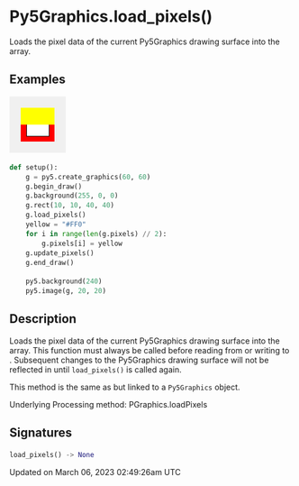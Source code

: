 # Py5Graphics.load_pixels()

Loads the pixel data of the current Py5Graphics drawing surface into the [](py5graphics_pixels) array.

## Examples

<div class="example-table">

<div class="example-row"><div class="example-cell-image">

![example picture for load_pixels()](/images/reference/Py5Graphics_load_pixels_0.png)

</div><div class="example-cell-code">

```python
def setup():
    g = py5.create_graphics(60, 60)
    g.begin_draw()
    g.background(255, 0, 0)
    g.rect(10, 10, 40, 40)
    g.load_pixels()
    yellow = "#FF0"
    for i in range(len(g.pixels) // 2):
        g.pixels[i] = yellow
    g.update_pixels()
    g.end_draw()

    py5.background(240)
    py5.image(g, 20, 20)
```

</div></div>

</div>

## Description

Loads the pixel data of the current Py5Graphics drawing surface into the [](py5graphics_pixels) array. This function must always be called before reading from or writing to [](py5graphics_pixels). Subsequent changes to the Py5Graphics drawing surface will not be reflected in [](py5graphics_pixels) until `load_pixels()` is called again.

This method is the same as [](sketch_load_pixels) but linked to a `Py5Graphics` object.

Underlying Processing method: PGraphics.loadPixels

## Signatures

```python
load_pixels() -> None
```

Updated on March 06, 2023 02:49:26am UTC
